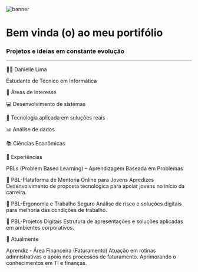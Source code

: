 ![banner](https://github.com/user-attachments/assets/6e8f8fb1-f60f-4cbc-ac9a-ce1b35bb0197)
<h1 aling="center"> Bem vinda (o) ao meu portifólio</h1>
<h3 aling="center">Projetos e ideias em constante evolução</h3>
<hr>





👩‍💻 Danielle Lima

Estudante de Técnico em Informática

🎯 Áreas de interesse

💻 Desenvolvimento de sistemas

🚀 Tecnologia aplicada em suluções reais

📊 Análise de dados

📚 Ciências Econômicas


🧩 Experiências

PBLs (Problem Based Learning) – Aprendizagem Baseada em Problemas

📌 PBL-Plataforma de Mentoria Online para Jovens Apredizes
Desenvolvimento de proposta tecnológica para apoiar jovens no início da carreira.

📌 PBL-Ergonomia e Trabalho Seguro
Análise de risco e soluções digitais para melhoria das condições de trabalho.

📌 PBL-Projetos Digitais
Estrutura de apresentações e soluções aplicadas em ambientes corporativos.

📂 Atualmente

Aprendiz - Área Financeira (Faturamento)
Atuação em rotinas admnistrativas e apoio nos processos de faturamento.
Aprimorando o conhecimentos em TI e finanças.
